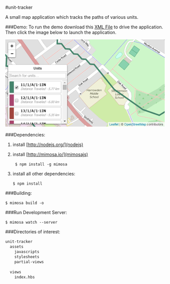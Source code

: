 #unit-tracker

A small map application which tracks the paths of various units.

###Demo:
To run the demo download this [XML File](https://raw.githubusercontent.com/codyjackson/unit-tracker/master/assets/GMIMessageEx2.xml) to drive the application. Then click the image below to launch the application.

[![Unit Tracker Demo](https://github.com/codyjackson/unit-tracker/blob/master/media/thumbnail.png?raw=true)](https://rawgit.com/codyjackson/unit-tracker/master/media/demo/index.html#/)


###Dependencies:
1. install [http://nodejs.org/](nodejs)
2. install [http://mimosa.io/](mimosajs)

   ```
    $ npm install -g mimosa
   ```
3. install all other dependencies:

   ```
   $ npm install
   ```

###Building:
```
$ mimosa build -o
```

###Run Development Server:
```
$ mimosa watch --server
```

###Directories of interest:

```
unit-tracker
  assets
    javascripts
    stylesheets
    partial-views

  views
    index.hbs
```
    
